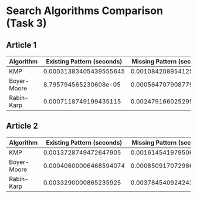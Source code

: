# Search Algorithms Comparison (Task 3)

## Article 1

| Algorithm                  | Existing Pattern (seconds) | Missing Pattern (seconds) |
|----------------------------|----------------------------|---------------------------|
| KMP                        | 0.00031383405439555645     | 0.0010842089541256428     |
| Boyer-Moore                | 8.795794565230608e-05      | 0.0005647079087793827     |
| Rabin-Karp                 | 0.0007118749199435115      | 0.0024791660252958536     |

## Article 2

| Algorithm                  | Existing Pattern (seconds) | Missing Pattern (seconds) |
|----------------------------|----------------------------|---------------------------|
| KMP                        | 0.0013728749472647905      | 0.0016145419795066118     |
| Boyer-Moore                | 0.00040600006468594074     | 0.0008509170729666948     |
| Rabin-Karp                 | 0.0033290000865235925      | 0.003784540924243629      |